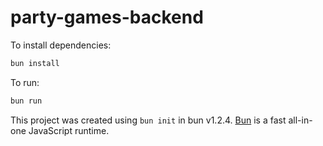 # party-games-backend

To install dependencies:

```bash
bun install
```

To run:

```bash
bun run 
```

This project was created using `bun init` in bun v1.2.4. [Bun](https://bun.sh) is a fast all-in-one JavaScript runtime.
